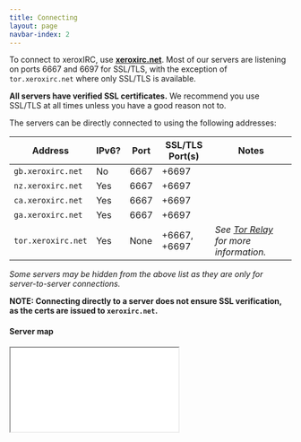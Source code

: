 ```yaml
---
title: Connecting
layout: page
navbar-index: 2
---
```


To connect to xeroxIRC, use **[xeroxirc.net](ircs://xeroxirc.net)**. Most of our servers are listening on ports 6667 and 6697 for SSL/TLS, with the exception of `tor.xeroxirc.net` where only SSL/TLS is available.

**All servers have verified SSL certificates.** We recommend you use SSL/TLS at all times unless you have a good reason not to.

The servers can be directly connected to using the following addresses:

| Address            | IPv6? | Port | SSL/TLS Port(s) | Notes                                         |
|--------------------|-------|------|-----------------|-----------------------------------------------|
| `gb.xeroxirc.net`  | No    | 6667 | +6697           |                                               |
| `nz.xeroxirc.net`  | Yes   | 6667 | +6697           |                                               |
| `ca.xeroxirc.net`  | Yes   | 6667 | +6697           |                                               |
| `ga.xeroxirc.net`  | Yes   | 6667 | +6697           |                                               |
| `tor.xeroxirc.net` | Yes   | None | +6667, +6697    | *See [Tor Relay](/tor) for more information.* |

*Some servers may be hidden from the above list as they are only for server-to-server connections.*

**NOTE: Connecting directly to a server does not ensure SSL verification, as the certs are issued to `xeroxirc.net`.**

#### Server map

<iframe src="{{ site.server_map }}">
    <a href="{{ site.server_map }}">Your browser doesn't support iframes,
    click here to view the map.</a>
</iframe>
